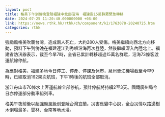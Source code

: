 ```yaml
---
layout: post
title: 格美下午到傍晚登陸福建中北部沿海　福建逾15萬群眾緊急轉移
date: 2024-07-25 11:20:40.000000000 +08:00
link: https://news.rthk.hk/rthk/ch/component/k2/1763078-20240725.htm
categories: rthk
---
```


強颱風格美吹襲台灣，造成兩人死亡，大約280人受傷。格美繼續向西北方向移動，預料下午到傍晚在福建連江到秀嶼沿海再次登陸，然後繼續深入內陸北上。福建省防汛辦表示，截至今早7時，全省已累計轉移超過15萬名群眾，沿海73條客渡運航線停航。

為應對格美，福建多地今日停工、停產、停課及休市，泉州晉江機場截至今早9時，已經取消162架次航班，下午1時後的航班全部取消。

浙江舟山市70條水上客運航線全部停航，預計停航將持續2至3天。國鐵廣州局今日亦停運部分動車組列車。

格美午夜前後以超強颱風級別登陸台灣宜蘭，災害應變中心說，全台災情以路邊樹木倒塌最多，雲林、台南等地水浸。
